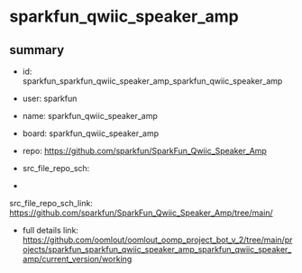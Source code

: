 # sparkfun_qwiic_speaker_amp
 
## summary 
* id: sparkfun_sparkfun_qwiic_speaker_amp_sparkfun_qwiic_speaker_amp
* user: sparkfun
* name: sparkfun_qwiic_speaker_amp
* board: sparkfun_qwiic_speaker_amp
* repo: https://github.com/sparkfun/SparkFun_Qwiic_Speaker_Amp



* src_file_repo_sch: 
*
 src_file_repo_sch_link: https://github.com/sparkfun/SparkFun_Qwiic_Speaker_Amp/tree/main/
* full details link: https://github.com/oomlout/oomlout_oomp_project_bot_v_2/tree/main/projects/sparkfun_sparkfun_qwiic_speaker_amp_sparkfun_qwiic_speaker_amp/current_version/working  






